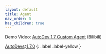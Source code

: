 ```yaml
---
layout: default
title: Agent
nav_order: 5
has_children: true
---
```


Demo Video: [AutoDev 1.7 Custom Agent](https://www.bilibili.com/video/BV1Hx42127En/) (Bilibili)

AutoDev@1.7.0
{: .label .label-yellow }
